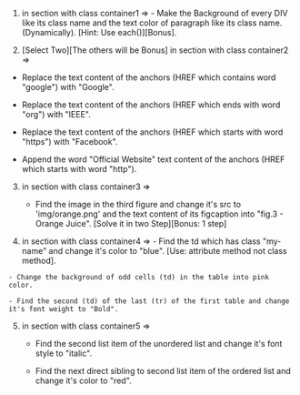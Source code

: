 1. in section with class container1 => 
		- Make the Background of every DIV like its class name and the text color of paragraph like its class name. (Dynamically). [Hint: Use each()][Bonus]. 

 2. [Select Two][The others will be Bonus]
   in section with class container2 => 
   - Replace the text content of the anchors (HREF which contains word "google") with "Google".

   - Replace the text content of the anchors (HREF which ends with word "org") with "IEEE".

   - Replace the text content of the anchors (HREF which starts with word "https") with "Facebook".

   - Append the word "Official Website" text content of the anchors (HREF which starts with word "http"). 

3. in section with class container3 =>
	- Find the image in the third figure and change it's src to 'img/orange.png' and the text content of its figcaption into "fig.3 - Orange Juice". 
	[Solve it in two Step][Bonus: 1 step]

 4.  in section with class container4 =>
	- Find the td which has class "my-name" and change it's color to "blue". 
	[Use: attribute method not class method].

	- Change the background of odd cells (td) in the table into pink color.

	- Find the second (td) of the last (tr) of the first table and change it's font weight to "Bold". 
 
5. in section with class container5 =>
	- Find the second list item of the unordered list and change it's font style to "italic".

	- Find the next direct sibling to second list item of the ordered list and change it's color to "red".